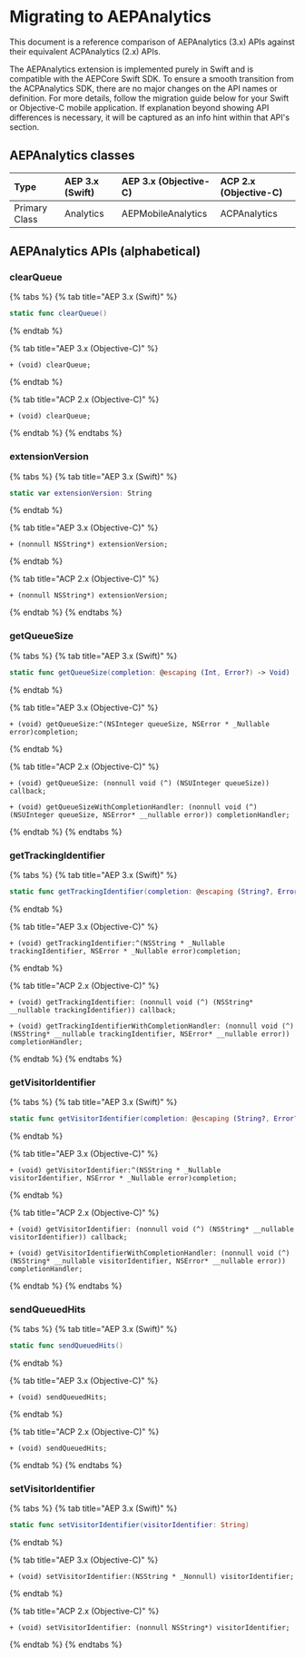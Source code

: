# Migrating to AEPAnalytics

This document is a reference comparison of AEPAnalytics (3.x) APIs against their equivalent ACPAnalytics (2.x) APIs.

The AEPAnalytics extension is implemented purely in Swift and is compatible with the AEPCore Swift SDK. To ensure a smooth transition from the ACPAnalytics SDK, there are no major changes on the API names or definition. For more details, follow the migration guide below for your Swift or Objective-C mobile application. If explanation beyond showing API differences is necessary, it will be captured as an info hint within that API's section.

## AEPAnalytics classes

| Type | AEP 3.x (Swift) | AEP 3.x (Objective-C) | ACP 2.x (Objective-C) |
| :--- | :--- | :--- | :--- |
| Primary Class | Analytics | AEPMobileAnalytics | ACPAnalytics |

## AEPAnalytics APIs (alphabetical)

### clearQueue

{% tabs %}
{% tab title="AEP 3.x (Swift)" %}
```swift
static func clearQueue()
```
{% endtab %}

{% tab title="AEP 3.x (Objective-C)" %}
```text
+ (void) clearQueue;
```
{% endtab %}

{% tab title="ACP 2.x (Objective-C)" %}
```text
+ (void) clearQueue;
```
{% endtab %}
{% endtabs %}

### extensionVersion

{% tabs %}
{% tab title="AEP 3.x (Swift)" %}
```swift
static var extensionVersion: String
```
{% endtab %}

{% tab title="AEP 3.x (Objective-C)" %}
```text
+ (nonnull NSString*) extensionVersion;
```
{% endtab %}

{% tab title="ACP 2.x (Objective-C)" %}
```text
+ (nonnull NSString*) extensionVersion;
```
{% endtab %}
{% endtabs %}

### getQueueSize

{% tabs %}
{% tab title="AEP 3.x (Swift)" %}
```swift
static func getQueueSize(completion: @escaping (Int, Error?) -> Void)
```
{% endtab %}

{% tab title="AEP 3.x (Objective-C)" %}
```text
+ (void) getQueueSize:^(NSInteger queueSize, NSError * _Nullable error)completion;
```
{% endtab %}

{% tab title="ACP 2.x (Objective-C)" %}
```text
+ (void) getQueueSize: (nonnull void (^) (NSUInteger queueSize)) callback;

+ (void) getQueueSizeWithCompletionHandler: (nonnull void (^) (NSUInteger queueSize, NSError* __nullable error)) completionHandler;
```
{% endtab %}
{% endtabs %}

### getTrackingIdentifier

{% tabs %}
{% tab title="AEP 3.x (Swift)" %}
```swift
static func getTrackingIdentifier(completion: @escaping (String?, Error?) -> Void)
```
{% endtab %}

{% tab title="AEP 3.x (Objective-C)" %}
```text
+ (void) getTrackingIdentifier:^(NSString * _Nullable trackingIdentifier, NSError * _Nullable error)completion;
```
{% endtab %}

{% tab title="ACP 2.x (Objective-C)" %}
```text
+ (void) getTrackingIdentifier: (nonnull void (^) (NSString* __nullable trackingIdentifier)) callback;

+ (void) getTrackingIdentifierWithCompletionHandler: (nonnull void (^) (NSString* __nullable trackingIdentifier, NSError* __nullable error)) completionHandler;
```
{% endtab %}
{% endtabs %}

### getVisitorIdentifier

{% tabs %}
{% tab title="AEP 3.x (Swift)" %}
```swift
static func getVisitorIdentifier(completion: @escaping (String?, Error?) -> Void)
```
{% endtab %}

{% tab title="AEP 3.x (Objective-C)" %}
```text
+ (void) getVisitorIdentifier:^(NSString * _Nullable visitorIdentifier, NSError * _Nullable error)completion;
```
{% endtab %}

{% tab title="ACP 2.x (Objective-C)" %}
```text
+ (void) getVisitorIdentifier: (nonnull void (^) (NSString* __nullable visitorIdentifier)) callback;

+ (void) getVisitorIdentifierWithCompletionHandler: (nonnull void (^) (NSString* __nullable visitorIdentifier, NSError* __nullable error)) completionHandler;
```
{% endtab %}
{% endtabs %}

### sendQueuedHits

{% tabs %}
{% tab title="AEP 3.x (Swift)" %}
```swift
static func sendQueuedHits()
```
{% endtab %}

{% tab title="AEP 3.x (Objective-C)" %}
```text
+ (void) sendQueuedHits;
```
{% endtab %}

{% tab title="ACP 2.x (Objective-C)" %}
```text
+ (void) sendQueuedHits;
```
{% endtab %}
{% endtabs %}

### setVisitorIdentifier

{% tabs %}
{% tab title="AEP 3.x (Swift)" %}
```swift
static func setVisitorIdentifier(visitorIdentifier: String)
```
{% endtab %}

{% tab title="AEP 3.x (Objective-C)" %}
```text
+ (void) setVisitorIdentifier:(NSString * _Nonnull) visitorIdentifier;
```
{% endtab %}

{% tab title="ACP 2.x (Objective-C)" %}
```text
+ (void) setVisitorIdentifier: (nonnull NSString*) visitorIdentifier;
```
{% endtab %}
{% endtabs %}


